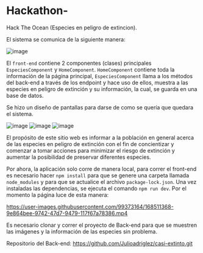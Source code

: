 # Hackathon-
Hack The Ocean (Especies en peligro de extincion).

El sistema se comunica de la siguiente manera:

![image](https://user-images.githubusercontent.com/99373164/168496337-fea5801f-8ae0-47b3-b82c-ea3683da14ef.png)

El `front-end` contiene 2 componentes (clases) principales `EspeciesComponent` y `HomeComponent`. `HomeComponent` contiene toda la información de la página principal, `EspeciesComponent` llama a los métodos del back-end a través de los endpoint y hace uso de ellos, muestra a las especies en peligro de extinción y su información, la cual, se guarda en una base de datos.

Se hizo un diseño de pantallas para darse de como se quería que quedara el sistema.

![image](https://user-images.githubusercontent.com/99373164/168497475-dd763da1-4e56-4480-8837-fd211792a297.png)   ![image](https://user-images.githubusercontent.com/99373164/168497484-4dbdcb17-c328-45d0-8e33-eabb53fad887.png)   ![image](https://user-images.githubusercontent.com/99373164/168497494-c0a809bd-0908-4c17-8e61-673a4035d440.png) 

El propósito de este sitio web es informar a la población en general acerca de las especies en peligro de extinción con el fin de concientizar y comenzar a tomar acciones para minimizar el riesgo de extinción y aumentar la posibilidad de preservar diferentes especies.


Por ahora, la aplicación solo corre de manera local, para correr el front-end es necesario hacer `npm install` para que se genere una carpeta llamada `node_modules` y para que se actualice el archivo `package-lock.json`. Una vez instaladas las dependencias, se ejecuta el comando `npm run dev`. Por el momento la página luce de esta manera:





https://user-images.githubusercontent.com/99373164/168511368-9e864bee-9742-47d7-9479-117f67a78386.mp4






Es necesario clonar y correr el proyecto de Back-end para que se muestren las imágenes y la información de las especies sin problema.

Repositorio del Back-end: https://github.com/Julioadriglez/casi-extinto.git


